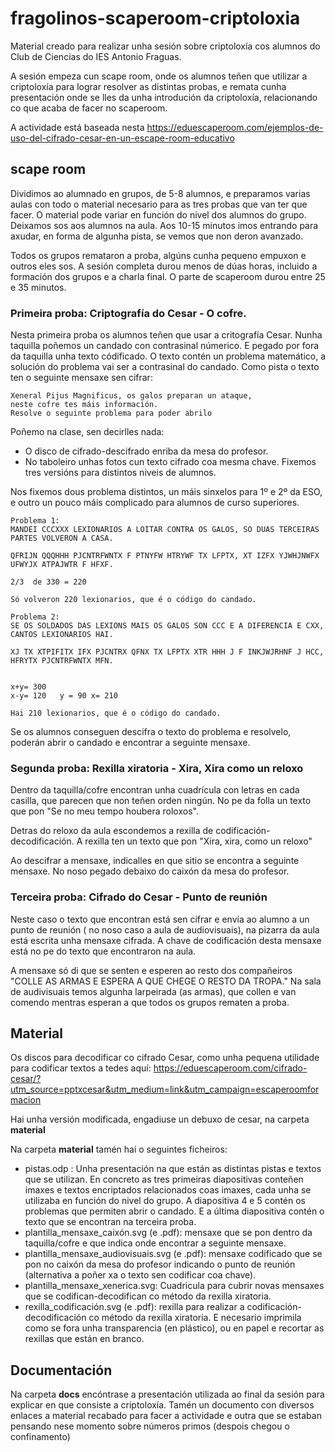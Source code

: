 # fragolinos-scaperoom-criptoloxia

Material creado para realizar unha sesión sobre criptoloxía cos alumnos do Club de Ciencias do IES Antonio Fraguas. 

A sesión empeza cun scape room, onde os alumnos teñen que utilizar a criptoloxía para lograr resolver as distintas probas, e remata cunha presentación onde se lles da unha introdución  da criptoloxía, relacionando co que acaba de facer no scaperoom.

A actividade está baseada nesta https://eduescaperoom.com/ejemplos-de-uso-del-cifrado-cesar-en-un-escape-room-educativo

## scape room

Dividimos ao alumnado en grupos, de 5-8 alumnos, e preparamos varias aulas con todo o material necesario para as tres probas que van ter que facer. O material pode variar en función do nivel dos alumnos do grupo. Deixamos sos aos alumnos na aula. Aos 10-15 minutos imos entrando para axudar, en forma de algunha pista, se vemos que non deron avanzado.

Todos os grupos remataron a proba, algúns cunha pequeno empuxon e outros eles sos. A sesión completa durou menos de dúas horas, incluido a formación dos grupos e a charla final. O parte de scaperoom durou entre 25 e 35 minutos.

### Primeira proba: Criptografía do Cesar - O cofre.

Nesta primeira proba os alumnos teñen que usar a critografía Cesar. Nunha taquilla poñemos un candado con contrasinal númerico. E pegado por fora da taquilla unha texto códificado. O texto contén un problema matemático, a solución do problema vai ser a contrasinal do candado. Como pista o texto ten o seguinte mensaxe sen cifrar:

```
Xeneral Pijus Magnificus, os galos preparan un ataque, 
neste cofre tes máis información. 
Resolve o seguinte problema para poder abrilo
```

Poñemo na clase, sen decirlles nada:

* O disco de cifrado-descifrado enriba da mesa do profesor.
* No taboleiro unhas fotos cun texto cifrado coa mesma chave. Fixemos tres versións para distintos niveis de alumnos.

Nos fixemos dous problema distintos, un máis sinxelos para 1º e 2º da ESO, e outro un pouco máis complicado para alumnos de curso superiores.

```
Problema 1:
MANDEI CCCXXX LEXIONARIOS A LOITAR CONTRA OS GALOS, SO DUAS TERCEIRAS PARTES VOLVERON A CASA.

QFRIJN QQQHHH PJCNTRFWNTX F PTNYFW HTRYWF TX LFPTX, XT IZFX YJWHJNWFX UFWYJX ATPAJWTR F HFXF.

2/3  de 330 = 220 

Só volveron 220 lexionarios, que é o código do candado.

Problema 2:
SE OS SOLDADOS DAS LEXIONS MAIS OS GALOS SON CCC E A DIFERENCIA E CXX, CANTOS LEXIONARIOS HAI.

XJ TX XTPIFITX IFX PJCNTRX QFNX TX LFPTX XTR HHH J F INKJWJRHNF J HCC, HFRYTX PJCNTRFWNTX MFN.


x+y= 300
x-y= 120   y = 90 x= 210

Hai 210 lexionarios, que é o código do candado.
```

Se os alumnos conseguen descifra o texto do problema e resolvelo, poderán abrir o candado e encontrar a seguinte mensaxe.

### Segunda proba: Rexilla xiratoria - Xira, Xira como un reloxo

Dentro da taquilla/cofre encontran unha cuadrícula con letras en cada casilla, que parecen que non teñen orden ningún. No pe da folla un texto que pon "Se no meu tempo houbera roloxos".

Detras do reloxo da aula escondemos a rexilla de codificación-decodificación. A rexilla ten un texto que pon "Xira, xira, como un reloxo"

Ao descifrar a mensaxe, indicalles en que sitio se encontra a seguinte mensaxe. No noso pegado debaixo do caixón da mesa do profesor.

### Terceira proba: Cifrado do Cesar - Punto de reunión

Neste caso o texto que encontran está sen cifrar e envía ao alumno a un punto de reunión ( no noso caso a aula de audiovisuais), na pizarra da aula está escrita unha mensaxe cifrada. A chave de codificación desta mensaxe está no pe do texto que encontraron na aula.

A mensaxe só di que se senten e esperen ao resto dos compañeiros "COLLE AS ARMAS E ESPERA A QUE CHEGE O RESTO DA TROPA."
Na sala de audivisuais temos algunha larpeirada (as armas), que collen e van comendo mentras esperan a que todos os grupos rematen a proba.

## Material
Os discos para decodificar co cifrado Cesar, como unha pequena utilidade para codificar textos a tedes aquí:
https://eduescaperoom.com/cifrado-cesar/?utm_source=pptxcesar&utm_medium=link&utm_campaign=escaperoomformacion

Hai unha versión modificada, engadiuse un debuxo de cesar, na carpeta **material**

Na carpeta **material** tamén hai o seguintes ficheiros:
* pistas.odp : Unha presentación na que están as distintas pistas e textos que se utilizan. En concreto as tres primeiras diapositivas conteñen imaxes e textos encriptados relacionados coas imaxes, cada unha se utilizaba en función do nivel do grupo. A diapositiva 4 e 5 contén os problemas que permiten abrir o candado. E a última diapositiva contén o texto que se encontran na terceira proba.
* plantilla_mensaxe_caixón.svg (e .pdf): mensaxe que se pon dentro da taquilla/cofre e que indica onde encontrar a seguinte mensaxe.
* plantilla_mensaxe_audiovisuais.svg (e .pdf): mensaxe codificado que se pon no caixón da mesa do profesor indicando o punto de reunión (alternativa a poñer xa o texto sen codificar coa chave).
* plantilla_mensaxe_xenerica.svg: Cuadricula para cubrir novas mensaxes que se codifican-decodifican co método da rexilla xiratoria.
* rexilla_codificación.svg (e .pdf): rexilla para realizar a codificación-decodificación co método da rexilla xiratoria. E necesario imprimila como se fora unha transparencia (en plástico), ou en papel e recortar as rexillas que están en branco.

## Documentación
Na carpeta **docs** encóntrase a presentación utilizada ao final da sesión para explicar en que consiste a criptoloxía.
Tamén un documento con diversos enlaces a material recabado para facer a actividade e outra que se estaban pensando nese momento sobre números primos (despois chegou o confinamento)

